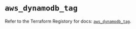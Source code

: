 # `aws_dynamodb_tag`

Refer to the Terraform Registory for docs: [`aws_dynamodb_tag`](https://registry.terraform.io/providers/hashicorp/aws/5.11.0/docs/resources/dynamodb_tag).
